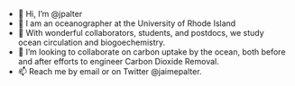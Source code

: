 - 👋 Hi, I’m @jpalter
- 👀 I am an oceanographer at the University of Rhode Island
- 🌱 With wonderful collaborators, students, and postdocs, we study ocean circulation and biogoechemistry.
- 💞️ I’m looking to collaborate on carbon uptake by the ocean, both before and after efforts to engineer Carbon Dioxide Removal. 
- 📫 Reach me by email or on Twitter @jaimepalter.

<!---
jpalter/jpalter is a ✨ special ✨ repository because its `README.md` (this file) appears on your GitHub profile.
You can click the Preview link to take a look at your changes.
--->
